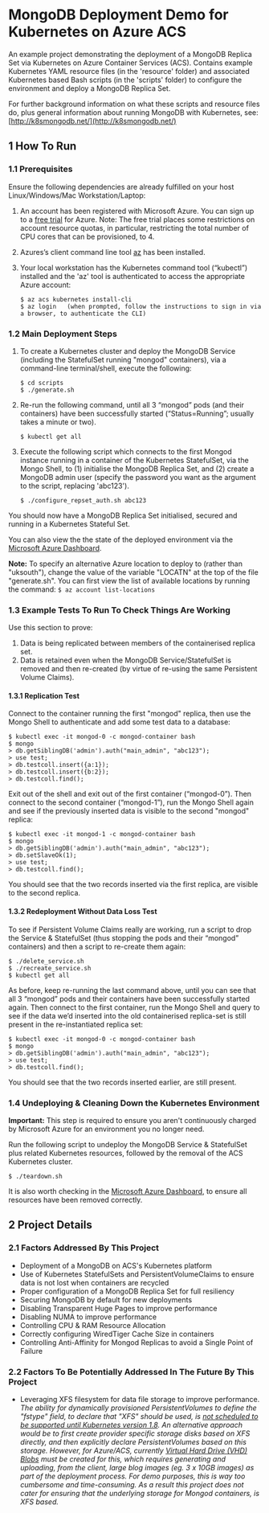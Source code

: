 # MongoDB Deployment Demo for Kubernetes on Azure ACS

An example project demonstrating the deployment of a MongoDB Replica Set via Kubernetes on Azure Container Services (ACS). Contains example Kubernetes YAML resource files (in the 'resource' folder) and associated Kubernetes based Bash scripts (in the 'scripts' folder) to configure the environment and deploy a MongoDB Replica Set.

For further background information on what these scripts and resource files do, plus general information about running MongoDB with Kubernetes, see: [http://k8smongodb.net/](http://k8smongodb.net/)


## 1 How To Run

### 1.1 Prerequisites

Ensure the following dependencies are already fulfilled on your host Linux/Windows/Mac Workstation/Laptop:

1. An account has been registered with Microsoft Azure. You can sign up to a [free trial](https://azure.microsoft.com/free) for Azure. Note: The free trial places some restrictions on account resource quotas, in particular, restricting the total number of CPU cores that can be provisioned, to 4.
2. Azures’s client command line tool [az](https://docs.microsoft.com/en-us/cli/azure/install-azure-cli) has been installed. 
3. Your local workstation has the Kubernetes command tool (“kubectl”) installed and the 'az' tool is authenticated to access the appropriate Azure account:

    ```
    $ az acs kubernetes install-cli
    $ az login   (when prompted, follow the instructions to sign in via a browser, to authenticate the CLI)
    ```

### 1.2 Main Deployment Steps 

1. To create a Kubernetes cluster and deploy the MongoDB Service (including the StatefulSet running "mongod" containers), via a command-line terminal/shell, execute the following:

    ```
    $ cd scripts
    $ ./generate.sh
    ```

2. Re-run the following command, until all 3 “mongod” pods (and their containers) have been successfully started (“Status=Running”; usually takes a minute or two).

    ```
    $ kubectl get all
    ```

3. Execute the following script which connects to the first Mongod instance running in a container of the Kubernetes StatefulSet, via the Mongo Shell, to (1) initialise the MongoDB Replica Set, and (2) create a MongoDB admin user (specify the password you want as the argument to the script, replacing 'abc123').

    ```
    $ ./configure_repset_auth.sh abc123
    ```

You should now have a MongoDB Replica Set initialised, secured and running in a Kubernetes Stateful Set.

You can also view the the state of the deployed environment via the [Microsoft Azure Dashboard](https://portal.azure.com).

**Note:** To specify an alternative Azure location to deploy to (rather than "uksouth"), change the value of the variable "LOCATN" at the top of the file "generate.sh". You can first view the list of available locations by running the command: `$ az account list-locations`


### 1.3 Example Tests To Run To Check Things Are Working

Use this section to prove:

1. Data is being replicated between members of the containerised replica set.
2. Data is retained even when the MongoDB Service/StatefulSet is removed and then re-created (by virtue of re-using the same Persistent Volume Claims).

#### 1.3.1 Replication Test

Connect to the container running the first "mongod" replica, then use the Mongo Shell to authenticate and add some test data to a database:

    $ kubectl exec -it mongod-0 -c mongod-container bash
    $ mongo
    > db.getSiblingDB('admin').auth("main_admin", "abc123");
    > use test;
    > db.testcoll.insert({a:1});
    > db.testcoll.insert({b:2});
    > db.testcoll.find();
    
Exit out of the shell and exit out of the first container (“mongod-0”). Then connect to the second container (“mongod-1”), run the Mongo Shell again and see if the previously inserted data is visible to the second "mongod" replica:

    $ kubectl exec -it mongod-1 -c mongod-container bash
    $ mongo
    > db.getSiblingDB('admin').auth("main_admin", "abc123");
    > db.setSlaveOk(1);
    > use test;
    > db.testcoll.find();
    
You should see that the two records inserted via the first replica, are visible to the second replica.

#### 1.3.2 Redeployment Without Data Loss Test

To see if Persistent Volume Claims really are working, run a script to drop the Service & StatefulSet (thus stopping the pods and their “mongod” containers) and then a script to re-create them again:

    $ ./delete_service.sh
    $ ./recreate_service.sh
    $ kubectl get all
    
As before, keep re-running the last command above, until you can see that all 3 “mongod” pods and their containers have been successfully started again. Then connect to the first container, run the Mongo Shell and query to see if the data we’d inserted into the old containerised replica-set is still present in the re-instantiated replica set:

    $ kubectl exec -it mongod-0 -c mongod-container bash
    $ mongo
    > db.getSiblingDB('admin').auth("main_admin", "abc123");
    > use test;
    > db.testcoll.find();
    
You should see that the two records inserted earlier, are still present.

### 1.4 Undeploying & Cleaning Down the Kubernetes Environment

**Important:** This step is required to ensure you aren't continuously charged by Microsoft Azure for an environment you no longer need.

Run the following script to undeploy the MongoDB Service & StatefulSet plus related Kubernetes resources, followed by the removal of the ACS Kubernetes cluster.

    $ ./teardown.sh
    
It is also worth checking in the [Microsoft Azure Dashboard](https://portal.azure.com), to ensure all resources have been removed correctly.


## 2 Project Details

### 2.1 Factors Addressed By This Project

* Deployment of a MongoDB on ACS's Kubernetes platform
* Use of Kubernetes StatefulSets and PersistentVolumeClaims to ensure data is not lost when containers are recycled
* Proper configuration of a MongoDB Replica Set for full resiliency
* Securing MongoDB by default for new deployments
* Disabling Transparent Huge Pages to improve performance
* Disabling NUMA to improve performance
* Controlling CPU & RAM Resource Allocation
* Correctly configuring WiredTiger Cache Size in containers
* Controlling Anti-Affinity for Mongod Replicas to avoid a Single Point of Failure

### 2.2 Factors To Be Potentially Addressed In The Future By This Project

* Leveraging XFS filesystem for data file storage to improve performance. _The ability for dynamically provisioned PersistentVolumes to define the "fstype" field, to declare that "XFS" should be used, is [not scheduled to be supported until Kubernetes version 1.8](https://github.com/kubernetes/kubernetes/pull/45345). An alternative approach would be to first create provider specific storage disks based on XFS directly, and then explicitly declare PersistentVolumes based on this storage. However, for Azure/ACS, currently [Virtual Hard Drive (VHD) Blobs](https://docs.microsoft.com/en-us/azure/virtual-machines/scripts/virtual-machines-linux-cli-sample-create-vm-vhd) must be created for this, which requires generating and uploading, from the client, large blog images (eg. 3 x 10GB images) as part of the deployment process. For demo purposes, this is way too cumbersome and time-consuming. As a result this project does not cater for ensuring that the underlying storage for Mongod containers, is XFS based._

